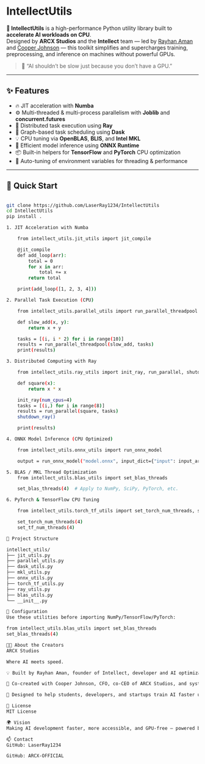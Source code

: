 # IntellectUtils

**🚀 IntellectUtils** is a high-performance Python utility library built to **accelerate AI workloads on CPU**.  
Designed by **ARCX Studios** and the **Intellect** team — led by [Rayhan Aman](https://github.com/rayhanAman) and [Cooper Johnson](https://github.com/) — this toolkit simplifies and supercharges training, preprocessing, and inference on machines without powerful GPUs.

> 🎯 “AI shouldn’t be slow just because you don’t have a GPU.”

---

## ✨ Features

- 🔥 JIT acceleration with **Numba**
- ⚙️ Multi-threaded & multi-process parallelism with **Joblib** and **concurrent.futures**
- 🔗 Distributed task execution using **Ray**
- 🧩 Graph-based task scheduling using **Dask**
- 💡 CPU tuning via **OpenBLAS**, **BLIS**, and **Intel MKL**
- 🧠 Efficient model inference using **ONNX Runtime**
- 📦 Built-in helpers for **TensorFlow** and **PyTorch** CPU optimization
- 🧪 Auto-tuning of environment variables for threading & performance

---

## 🏁 Quick Start

```bash

git clone https://github.com/LaserRay1234/IntellectUtils
cd IntellectUtils
pip install .

1. JIT Acceleration with Numba

    from intellect_utils.jit_utils import jit_compile

    @jit_compile
    def add_loop(arr):
        total = 0
        for x in arr:
            total += x
        return total

    print(add_loop([1, 2, 3, 4]))

2. Parallel Task Execution (CPU)

    from intellect_utils.parallel_utils import run_parallel_threadpool

    def slow_add(x, y):
        return x + y

    tasks = [(i, i * 2) for i in range(10)]
    results = run_parallel_threadpool(slow_add, tasks)
    print(results)

3. Distributed Computing with Ray

    from intellect_utils.ray_utils import init_ray, run_parallel, shutdown_ray

    def square(x):
        return x * x

    init_ray(num_cpus=4)
    tasks = [(i,) for i in range(8)]
    results = run_parallel(square, tasks)
    shutdown_ray()

    print(results)

4. ONNX Model Inference (CPU Optimized)

    from intellect_utils.onnx_utils import run_onnx_model

    output = run_onnx_model("model.onnx", input_dict={"input": input_array})

5. BLAS / MKL Thread Optimization
    from intellect_utils.blas_utils import set_blas_threads

    set_blas_threads(4)  # Apply to NumPy, SciPy, PyTorch, etc.

6. PyTorch & TensorFlow CPU Tuning

    from intellect_utils.torch_tf_utils import set_torch_num_threads, set_tf_num_threads

    set_torch_num_threads(4)
    set_tf_num_threads(4)

📁 Project Structure

intellect_utils/
├── jit_utils.py
├── parallel_utils.py
├── dask_utils.py
├── mkl_utils.py
├── onnx_utils.py
├── torch_tf_utils.py
├── ray_utils.py
├── blas_utils.py
└── __init__.py

🔧 Configuration
Use these utilities before importing NumPy/TensorFlow/PyTorch:

from intellect_utils.blas_utils import set_blas_threads
set_blas_threads(4)

🧑‍💻 About the Creators
ARCX Studios

Where AI meets speed.

💡 Built by Rayhan Aman, founder of Intellect, developer and AI optimization engineer.

💼 Co-created with Cooper Johnson, CFO, co-CEO of ARCX Studios, and systems strategist.

🧠 Designed to help students, developers, and startups train AI faster using just CPUs.

🪪 License
MIT License

🌍 Vision
Making AI development faster, more accessible, and GPU-free — powered by Intellect and ARCX Studios.

📫 Contact
GitHub: LaserRay1234

GitHub: ARCX-OFFICIAL